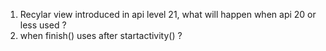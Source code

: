 1. Recylar view introduced in api level 21, what will happen when api 20 or less used ?
2. when finish() uses after startactivity() ?
